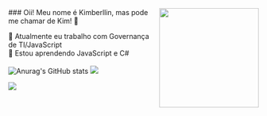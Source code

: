  <img align="right" src="https://media.giphy.com/media/lTRUNQrthgIAGo5xvO/giphy.gif" width="200" height="200"/>
### Oii! Meu nome é Kimberllin, mas pode me chamar de Kim! 👋
 
 🔭 Atualmente eu trabalho com Governança de TI/JavaScript <br>
 🌱 Estou aprendendo JavaScript e C# <br>
 <br>
 ![Anurag's GitHub stats](https://github-readme-stats.vercel.app/api?username=kimberllin&count_private=true&show_icons=true&theme=radical)
 <a href="https://github-readme-stats.vercel.app/api/top-langs/?username=kimberllin&theme=radical">
  <img  src="https://github-readme-stats.vercel.app/api/top-langs/?username=kimberllin&theme=radical" />
</a>

<a href="https://www.linkedin.com/in/kimberllin-martins-84a348208/" target="_blank"><img src="https://img.shields.io/badge/-LinkedIn-%230077B5?style=for-the-badge&logo=linkedin&logoColor=white" target="_blank"></a> 
